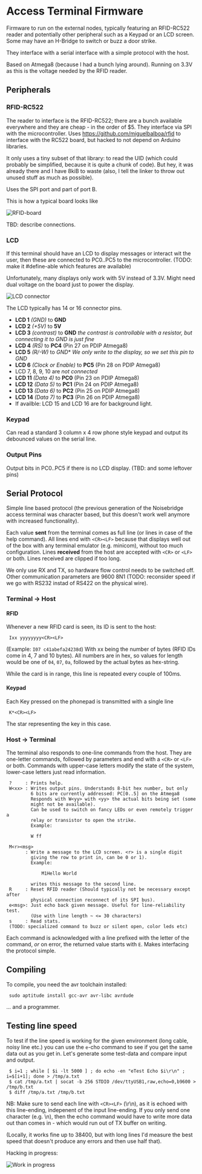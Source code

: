 Access Terminal Firmware
========================

Firmware to run on the external nodes, typically featuring an RFID-RC522 reader
and potentially other peripheral such as a Keypad or an LCD screen. Some
may have an H-Bridge to switch or buzz a door strike.

They interface with a serial interface with a simple protocol with the host.

Based on Atmega8 (because I had a bunch lying around). Running on 3.3V as
this is the voltage needed by the RFID reader.

Peripherals
-----------

### RFID-RC522

The reader to interface is the RFID-RC522; there are a bunch available everywhere
and they are cheap - in the order of $5. They interface via SPI with the
microcontroller. Uses https://github.com/miguelbalboa/rfid to interface with
the RC522 board, but hacked to not depend on Arduino libraries.

It only uses a tiny subset of that library: to read the UID (which could
probably be simplified, because it is quite a chunk of code). But hey, it was
already there and I have 8kiB to waste (also, I tell the linker to throw out
unused stuff as much as possible).

Uses the SPI port and part of port B.

This is how a typical board looks like

![RFID-board][rfid-board]

TBD: describe connections.

### LCD

If this terminal should have an LCD to display messages or interact wit the
user, then these are connected to PC0..PC5 to the microcontroller.
(TODO: make it #define-able which features are available)

Unfortunately, many displays only work with 5V instead of 3.3V. Might need
dual voltage on the board just to power the display.

![LCD connector][lcd]

The LCD typically has 14 or 16 connector pins.
   - **LCD 1** _(GND)_ to **GND**
   - **LCD 2** _(+5V)_ to **5V**
   - **LCD 3** _(contrast)_ to **GND**
       _the contrast is controllable with a resistor, but connecting it to GND
       is just fine_
   - **LCD 4** _(RS)_ to **PC4** (Pin 27 on PDIP Atmega8)
   - **LCD 5** _(R/-W)_ to *GND** _We only write to the display,
      so we set this pin to GND_
   - **LCD 6** _(Clock or Enable)_ to **PC5** (Pin 28 on PDIP Atmega8)
   - LCD 7, 8, 9, 10 are _not connected_
   - **LCD 11** _(Data 4)_ to **PC0** (Pin 23 on PDIP Atmega8)
   - **LCD 12** _(Data 5)_ to **PC1** (Pin 24 on PDIP Atmega8)
   - **LCD 13** _(Data 6)_ to **PC2** (Pin 25 on PDIP Atmega8)
   - **LCD 14** _(Data 7)_ to **PC3** (Pin 26 on PDIP Atmega8)
   - If availble: LCD 15 and LCD 16 are for background light.

### Keypad

Can read a standard 3 column x 4 row phone style keypad and output its debounced
values on the serial line.

### Output Pins

Output bits in PC0..PC5 if there is no LCD display. (TBD: and some leftover pins)

Serial Protocol
---------------
Simple line based protocol (the previous generation of the Noisebridge
access terminal was character based, but this doesn't work well anymore with
increased functionality).

Each value **sent** from the terminal comes as full line
(or lines in case of the help command). All lines end with `<CR><LF>`
because that displays well out of the box with any terminal emulator
(e.g. minicom), without too much configuration.
Lines **received** from the host are accepted with `<CR>` or `<LF>` or both.
Lines received are clipped if too long.

We only use RX and TX, so hardware flow control needs to be switched off. Other
communication parameters are 9600 8N1 (TODO: reconsider speed if we go
with RS232 instad of RS422 on the physical wire).

### Terminal -> Host

#### RFID

Whenever a new RFID card is seen, its ID is sent to the host:

     Ixx yyyyyyyy<CR><LF>

(Example: `I07 c41abefa24238d`)
With xx being the number of bytes (RFID IDs come in 4, 7 and 10 bytes). All
numbers are in hex, so values for length would be one of `04`, `07`, `0a`,
followed by the actual bytes as hex-string.

While the card is in range, this line is repeated every couple of 100ms.

#### Keypad
Each Key pressed on the phonepad is transmitted with a single line

     K*<CR><LF>

The star representing the key in this case.

### Host -> Terminal

The terminal also responds to one-line commands from the host.
They are one-letter commands, followed by parameters and end
with a `<CR>` or `<LF>` or both. Commands with upper-case letters modify
the state of the system, lower-case letters just read information.

     ?     : Prints help.
     W<xx> : Writes output pins. Understands 8-bit hex number, but only
             6 bits are currently addressed: PC[0..5] on the Atmega8
             Responds with W<yy> with <yy> the actual bits being set (some
             might not be available).
             Can be used to switch on fancy LEDs or even remotely trigger a
             relay or transistor to open the strike.
             Example:

             W ff

     M<r><msg>
           : Write a message to the LCD screen. <r> is a single digit
             giving the row to print in, can be 0 or 1).
             Example:

                 M1Hello World

             writes this message to the second line.
     R     : Reset RFID reader (Should typically not be necessary except after
             physical connection reconnect of its SPI bus).
     e<msg>: Just echo back given message. Useful for line-reliability test.
             (Use with line length ~ <= 30 characters)
     s     : Read stats.
     (TODO: specialized command to buzz or silent open, color leds etc)

Each command is acknowledged with a line prefixed with the letter of the
command, *or* on error, the returned value starts with `E`.
Makes interfacing the protocol simple.

Compiling
---------
To compile, you need the avr toolchain installed:

     sudo aptitude install gcc-avr avr-libc avrdude

... and a programmer.

Testing line speed
------------------
To test if the line speed is working for the given environment (long cable,
noisy line etc.) you can use the `e`-cho command to see if you get the same
data out as you get in. Let's generate some test-data and compare input and
output.

     $ i=1 ; while [ $i -lt 5000 ] ; do echo -en "eTest Echo $i\r\n" ; i=$[i+1]; done > /tmp/a.txt
     $ cat /tmp/a.txt | socat -b 256 STDIO /dev/ttyUSB1,raw,echo=0,b9600 > /tmp/b.txt
     $ diff /tmp/a.txt /tmp/b.txt

NB: Make sure to send each line with `<CR><LF>` (\r\n), as it is echoed with this
line-ending, indepenent of the input line-ending.
If you only send one character (e.g. \n), then the echo command would have to
write more data out than comes in - which would run out of TX buffer on writing.

(Locally, it works fine up to 38400, but with long lines I'd measure the
best speed that doesn't produce any errors and then use half that).

Hacking in progress:

![Work in progress][work]

[work]: https://github.com/hzeller/rfid-access-control/raw/master/img/work-in-progress.jpg
[rfid-board]: https://github.com/hzeller/rfid-access-control/raw/master/img/rfid-rc522.jpg
[lcd]: https://github.com/hzeller/rfid-access-control/raw/master/img/lcd-connector.jpg

